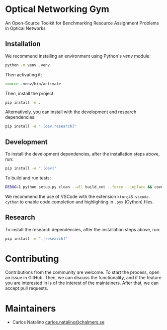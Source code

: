 # Optical Networking Gym
An Open-Source Toolkit for Benchmarking Resource Assignment Problems in Optical Networks

## Installation

We recommend installing an environment using Python's *venv* module:

```bash
python -m venv .venv
```

Then activating it:

```bash
source .venv/bin/activate
```

Then, install the project:

```bash
pip install -e .
```

Alternatively, you can install with the development and research dependencies:

```bash
pip install -e ".[dev,research]"
```

<!-- Then, installing the necessary build tools:

```bash
pip install -U pip setuptools Cython numpy
```

Then, it is time to build the package:

```bash
python setup.py build_ext -i
```

Finally, we need to install the package: -->


## Development

To install the development dependencies, after the installation steps above, run:

```bash
pip install -e ".[dev]"
```

To build and run tests:

```bash
DEBUG=1 python setup.py clean --all build_ext --force --inplace && coverage run -m pytest && coverage report
```

We recommend the use of VSCode with the extension `ktnrg45.vscode-cython` to enable code completion and highlighting in `.pyx` (Cython) files.

## Research

To install the research dependencies, after the installation steps above, run:

```bash
pip install -e ".[research]"
```

# Contributing

Contributions from the community are welcome.
To start the process, open an issue in GitHub.
Then, we can discuss the functionality, and if the feature you are interested in is of the interest of the maintainers.
After that, we can accept pull requests.

# Maintainers

- Carlos Natalino <carlos.natalino@chalmers.se>
